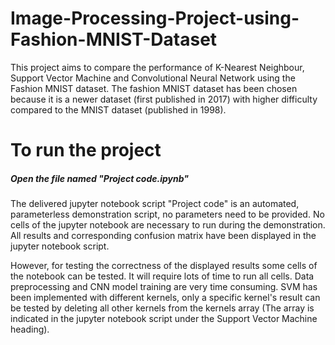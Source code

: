 # Image-Processing-Project-using-Fashion-MNIST-Dataset
This project aims to compare the performance of K-Nearest Neighbour, Support Vector Machine and Convolutional Neural Network using the Fashion MNIST dataset. The fashion MNIST dataset has been chosen because it is a newer dataset (first published in 2017) with higher difficulty compared to the MNIST dataset (published in 1998).

# To run the project #

##### Open the file named "Project code.ipynb" #####

The delivered jupyter notebook script "Project code" is an automated, parameterless demonstration script, no parameters need to be provided. No cells of the jupyter notebook are necessary to run during the demonstration. All results and corresponding confusion matrix have been displayed in the jupyter notebook script.
	
However, for testing the correctness of the displayed results some cells of the notebook can be tested. It will require lots of time to run all cells. Data preprocessing and CNN model training are very time consuming. SVM has been implemented with different kernels, only a specific kernel's result can be tested by deleting all other kernels from the kernels array (The array is indicated in the jupyter notebook script under the Support Vector Machine heading).
